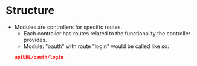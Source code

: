 Structure
====
- Modules are controllers for specific routes.
  - Each controller has routes related to the functionality the controller provides.
  - Module: "oauth" with route "login" would be called like so:
  ```json
  apiURL/oauth/login
  ```
